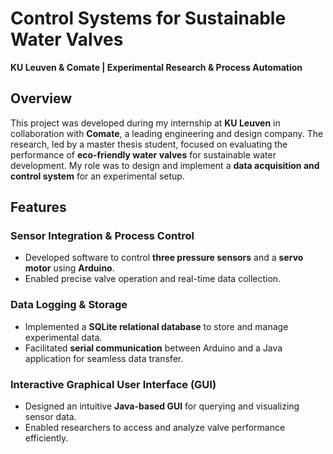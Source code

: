 # Control Systems for Sustainable Water Valves  
**KU Leuven & Comate | Experimental Research & Process Automation**  

## Overview  
This project was developed during my internship at **KU Leuven** in collaboration with **Comate**, a leading engineering and design company. The research, led by a master thesis student, focused on evaluating the performance of **eco-friendly water valves** for sustainable water development. My role was to design and implement a **data acquisition and control system** for an experimental setup.  

## Features  
### Sensor Integration & Process Control  
- Developed software to control **three pressure sensors** and a **servo motor** using **Arduino**.  
- Enabled precise valve operation and real-time data collection.  

### Data Logging & Storage  
- Implemented a **SQLite relational database** to store and manage experimental data.  
- Facilitated **serial communication** between Arduino and a Java application for seamless data transfer.  

### Interactive Graphical User Interface (GUI)  
- Designed an intuitive **Java-based GUI** for querying and visualizing sensor data.  
- Enabled researchers to access and analyze valve performance efficiently.  

